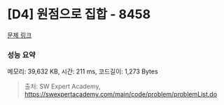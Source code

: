 # [D4] 원점으로 집합 - 8458 

[문제 링크](https://swexpertacademy.com/main/code/problem/problemDetail.do?contestProbId=AWzaq5KKk_ADFAVU) 

### 성능 요약

메모리: 39,632 KB, 시간: 211 ms, 코드길이: 1,273 Bytes



> 출처: SW Expert Academy, https://swexpertacademy.com/main/code/problem/problemList.do